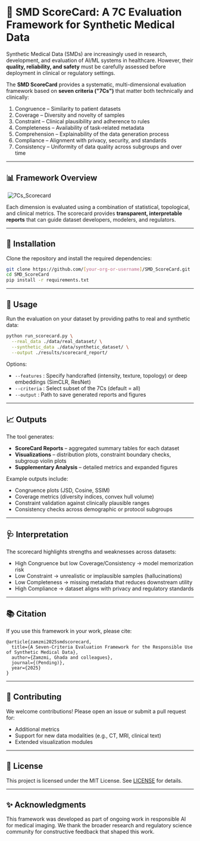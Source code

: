 
# 🧮 SMD ScoreCard: A 7C Evaluation Framework for Synthetic Medical Data

Synthetic Medical Data (SMDs) are increasingly used in research, development, and evaluation of AI/ML systems in healthcare. However, their **quality, reliability, and safety** must be carefully assessed before deployment in clinical or regulatory settings.  

The **SMD ScoreCard** provides a systematic, multi-dimensional evaluation framework based on **seven criteria ("7Cs")** that matter both technically and clinically:

1. Congruence – Similarity to patient datasets  
2. Coverage – Diversity and novelty of samples  
3. Constraint – Clinical plausibility and adherence to rules  
4. Completeness – Availability of task-related metadata  
5. Comprehension – Explainability of the data generation process  
6. Compliance – Alignment with privacy, security, and standards  
7. Consistency – Uniformity of data quality across subgroups and over time  

---

## 📊 Framework Overview
 ![7Cs_Scorecard](https://github.com/user-attachments/assets/ee40e0c2-1f42-4660-aabf-e4f9b2758547)



Each dimension is evaluated using a combination of statistical, topological, and clinical metrics. The scorecard provides **transparent, interpretable reports** that can guide dataset developers, modelers, and regulators.

---

## 🔧 Installation

Clone the repository and install the required dependencies:

```bash
git clone https://github.com/[your-org-or-username]/SMD_ScoreCard.git
cd SMD_ScoreCard
pip install -r requirements.txt
```

---

## 🚀 Usage

Run the evaluation on your dataset by providing paths to real and synthetic data:

```bash
python run_scorecard.py \
  --real_data ./data/real_dataset/ \
  --synthetic_data ./data/synthetic_dataset/ \
  --output ./results/scorecard_report/
```

Options:
- `--features` : Specify handcrafted (intensity, texture, topology) or deep embeddings (SimCLR, ResNet)  
- `--criteria` : Select subset of the 7Cs (default = all)  
- `--output`   : Path to save generated reports and figures  

---

## 📈 Outputs

The tool generates:
- **ScoreCard Reports** – aggregated summary tables for each dataset  
- **Visualizations** – distribution plots, constraint boundary checks, subgroup violin plots  
- **Supplementary Analysis** – detailed metrics and expanded figures  

Example outputs include:
- Congruence plots (JSD, Cosine, SSIM)  
- Coverage metrics (diversity indices, convex hull volume)  
- Constraint validation against clinically plausible ranges  
- Consistency checks across demographic or protocol subgroups  

---

## 🩺 Interpretation

The scorecard highlights strengths and weaknesses across datasets:
- High Congruence but low Coverage/Consistency → model memorization risk  
- Low Constraint → unrealistic or implausible samples (hallucinations)  
- Low Completeness → missing metadata that reduces downstream utility  
- High Compliance → dataset aligns with privacy and regulatory standards  

---

## 📚 Citation

If you use this framework in your work, please cite:

```
@article{zamzmi2025smdscorecard,
  title={A Seven-Criteria Evaluation Framework for the Responsible Use of Synthetic Medical Data},
  author={Zamzmi, Ghada and colleagues},
  journal={(Pending)},
  year={2025}
}
```

---

## 🤝 Contributing

We welcome contributions! Please open an issue or submit a pull request for:
- Additional metrics  
- Support for new data modalities (e.g., CT, MRI, clinical text)  
- Extended visualization modules  

---

## 📄 License

This project is licensed under the MIT License. See [LICENSE](LICENSE) for details.  

---

## ✨ Acknowledgments

This framework was developed as part of ongoing work in responsible AI for medical imaging. We thank the broader research and regulatory science community for constructive feedback that shaped this work.

